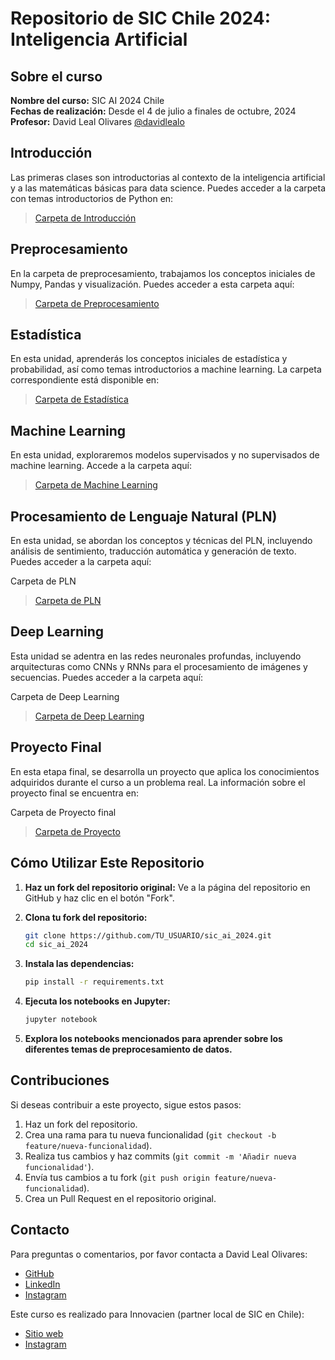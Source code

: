 # Repositorio de SIC Chile 2024: Inteligencia Artificial

## Sobre el curso

**Nombre del curso:** SIC AI 2024 Chile  
**Fechas de realización:** Desde el 4 de julio a finales de octubre, 2024  
**Profesor:** David Leal Olivares [@davidlealo](https://github.com/davidlealo)  

## Introducción

Las primeras clases son introductorias al contexto de la inteligencia artificial y a las matemáticas básicas para data science. Puedes acceder a la carpeta con temas introductorios de Python en:

> [Carpeta de Introducción](./001_introduccion/)

## Preprocesamiento

En la carpeta de preprocesamiento, trabajamos los conceptos iniciales de Numpy, Pandas y visualización. Puedes acceder a esta carpeta aquí:

> [Carpeta de Preprocesamiento](./002_preprocesamiento/)

## Estadística

En esta unidad, aprenderás los conceptos iniciales de estadística y probabilidad, así como temas introductorios a machine learning. La carpeta correspondiente está disponible en:

> [Carpeta de Estadística](./003_estadistica/)

## Machine Learning

En esta unidad, exploraremos modelos supervisados y no supervisados de machine learning. Accede a la carpeta aquí:

> [Carpeta de Machine Learning](./004_machine_learning/)

## Procesamiento de Lenguaje Natural (PLN)
En esta unidad, se abordan los conceptos y técnicas del PLN, incluyendo análisis de sentimiento, traducción automática y generación de texto. Puedes acceder a la carpeta aquí:

Carpeta de PLN
> [Carpeta de PLN](./005_pln/)

## Deep Learning
Esta unidad se adentra en las redes neuronales profundas, incluyendo arquitecturas como CNNs y RNNs para el procesamiento de imágenes y secuencias. Puedes acceder a la carpeta aquí:

Carpeta de Deep Learning
> [Carpeta de Deep Learning](./006_deep_learning/)

## Proyecto Final
En esta etapa final, se desarrolla un proyecto que aplica los conocimientos adquiridos durante el curso a un problema real. La información sobre el proyecto final se encuentra en:

Carpeta de Proyecto final
> [Carpeta de Proyecto](./075_proyecto/)


## Cómo Utilizar Este Repositorio

1. **Haz un fork del repositorio original:**
    Ve a la página del repositorio en GitHub y haz clic en el botón "Fork".

2. **Clona tu fork del repositorio:**
    ```bash
    git clone https://github.com/TU_USUARIO/sic_ai_2024.git
    cd sic_ai_2024
    ```

3. **Instala las dependencias:**
    ```bash
    pip install -r requirements.txt
    ```

4. **Ejecuta los notebooks en Jupyter:**
    ```bash
    jupyter notebook
    ```

5. **Explora los notebooks mencionados para aprender sobre los diferentes temas de preprocesamiento de datos.**

## Contribuciones

Si deseas contribuir a este proyecto, sigue estos pasos:

1. Haz un fork del repositorio.
2. Crea una rama para tu nueva funcionalidad (`git checkout -b feature/nueva-funcionalidad`).
3. Realiza tus cambios y haz commits (`git commit -m 'Añadir nueva funcionalidad'`).
4. Envía tus cambios a tu fork (`git push origin feature/nueva-funcionalidad`).
5. Crea un Pull Request en el repositorio original.

## Contacto

Para preguntas o comentarios, por favor contacta a David Leal Olivares:

- [GitHub](https://github.com/davidlealo)
- [LinkedIn](https://www.linkedin.com/in/davidlealo/)
- [Instagram](https://www.instagram.com/davidlealo/)

Este curso es realizado para Innovacien (partner local de SIC en Chile):

- [Sitio web](https://innovacien.org)
- [Instagram](https://www.instagram.com/innovacien/)